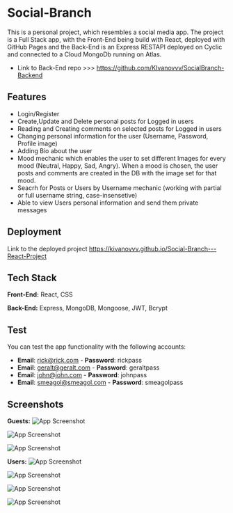 
# Social-Branch

This is a personal project, which resembles a social media app. The project is a Full Stack app, with the Front-End being build with React, deployed with GitHub Pages and the Back-End is an Express RESTAPI deployed on Cyclic and connected to a Cloud MongoDb running on Atlas.
- Link to Back-End repo >>> https://github.com/KIvanovvv/SocialBranch-Backend


## Features

- Login/Register
- Create,Update and Delete personal posts for Logged in users
- Reading and Creating comments on selected posts for Logged in users
- Changing personal information for the user (Username, Password, Profile image)
- Adding Bio about the user
- Mood mechanic which enables the user to set different Images for every mood (Neutral, Happy, Sad, Angry). When a mood is chosen, the user posts and comments are created in the DB with the image set for that mood.
- Seacrh for Posts or Users by Username mechanic (working with partial or full username string, case-insensetive)
- Able to view Users personal information and send them private messages


## Deployment

Link to the deployed project  https://kivanovvv.github.io/Social-Branch---React-Project




## Tech Stack


**Front-End:** React, CSS

**Back-End:**  Express, MongoDB, Mongoose, JWT, Bcrypt


## Test

You can test the app functionality with the following accounts:

- **Email**: rick@rick.com - **Password**: rickpass
- **Email**: geralt@geralt.com - **Password**: geraltpass
- **Email**: john@john.com - **Password**: johnpass
- **Email**: smeagol@smeagol.com - **Password**: smeagolpass
## Screenshots
**Guests:**
![App Screenshot](https://firebasestorage.googleapis.com/v0/b/social-branch.appspot.com/o/WelcomeScreen.PNG?alt=media&token=c72f97db-0c56-45ce-b9ce-9ae0a70cbfeb)

![App Screenshot](https://firebasestorage.googleapis.com/v0/b/social-branch.appspot.com/o/Login.PNG?alt=media&token=f4ae715d-edef-40eb-a018-2a80a65e420f)

![App Screenshot](https://firebasestorage.googleapis.com/v0/b/social-branch.appspot.com/o/Register.PNG?alt=media&token=32846d20-e756-4598-aa4d-9a1366ced874)


**Users:**
![App Screenshot](https://firebasestorage.googleapis.com/v0/b/social-branch.appspot.com/o/Home.PNG?alt=media&token=eb047aa0-9cd4-4654-a225-2eb230937ac5)

![App Screenshot](https://firebasestorage.googleapis.com/v0/b/social-branch.appspot.com/o/Profile.PNG?alt=media&token=e9500cbd-35d1-4494-99ce-a21f817cea81)

![App Screenshot](https://firebasestorage.googleapis.com/v0/b/social-branch.appspot.com/o/MyPosts.PNG?alt=media&token=26dda9dc-cbb2-4900-bb7b-7fc6e0444f6e)

![App Screenshot](https://firebasestorage.googleapis.com/v0/b/social-branch.appspot.com/o/Search.PNG?alt=media&token=244da220-6576-43d8-89b4-087e4c98f6cc)

